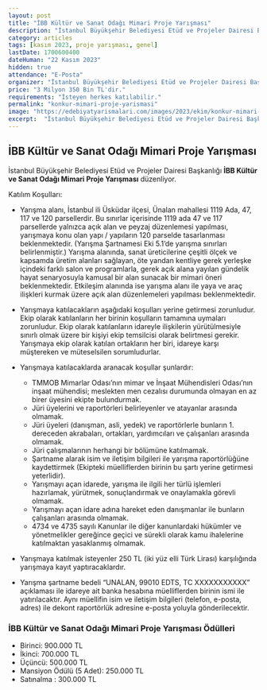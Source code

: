 ```yaml
---
layout: post
title: "İBB Kültür ve Sanat Odağı Mimari Proje Yarışması"
description: "İstanbul Büyükşehir Belediyesi Etüd ve Projeler Dairesi Başkanlığı 'İBB Kültür ve Sanat Odağı Mimari Proje Yarışması' düzenliyor."
category: articles
tags: [kasım 2023, proje yarışması, genel]
lastDate: 1700600400
dateHuman: "22 Kasım 2023"
hidden: true
attendance: "E-Posta"
organizer: "İstanbul Büyükşehir Belediyesi Etüd ve Projeler Dairesi Başkanlığı"
price: "3 Milyon 350 Bin TL'dir."
requirements: "İsteyen herkes katılabilir."
permalink: "konkur-mimari-proje-yarismasi"
image: "https://edebiyatyarismalari.com/images/2023/ekim/konkur-mimari-proje-yarismasi.jpg"
excerpt:  "İstanbul Büyükşehir Belediyesi Etüd ve Projeler Dairesi Başkanlığı <strong> İBB Kültür ve Sanat Odağı Mimari Proje Yarışması </strong> düzenliyor."
---
```


## İBB Kültür ve Sanat Odağı Mimari Proje Yarışması
İstanbul Büyükşehir Belediyesi Etüd ve Projeler Dairesi Başkanlığı **İBB Kültür ve Sanat Odağı Mimari Proje Yarışması** düzenliyor.  

Katılım Koşulları:
- Yarışma alanı, İstanbul ili Üsküdar ilçesi, Ünalan mahallesi 1119 Ada, 47, 117 ve 120 parsellerdir. Bu sınırlar içerisinde 1119 ada 47 ve 117 parsellerde yalnızca açık alan ve peyzaj düzenlemesi yapılması, yarışmaya konu olan yapı / yapıların 120 parselde tasarlanması beklenmektedir. (Yarışma Şartnamesi Eki 5.1’de yarışma sınırları belirlenmiştir.) Yarışma alanında, sanat üreticilerine çeşitli ölçek ve kapsamda üretim alanları sağlayan, öte yandan kentliye gerek yerleşke içindeki farklı salon ve programlarla, gerek açık alana yayılan gündelik hayat senaryosuyla kamusal bir alan sunacak bir mimari öneri beklenmektedir. Etkileşim alanında ise yarışma alanı ile yaya ve araç ilişkleri kurmak üzere açık alan düzenlemeleri yapılması beklenmektedir.
- Yarışmaya katılacakların aşağıdaki koşulları yerine getirmesi zorunludur. Ekip olarak katılanların her birinin koşulların tamamına uymaları zorunludur. Ekip olarak katılanların idareyle ilişkilerin yürütülmesiyle sınırlı olmak üzere bir kişiyi ekip temsilcisi olarak belirtmesi gerekir. Yarışmaya ekip olarak katılan ortakların her biri, idareye karşı müştereken ve müteselsilen sorumludurlar.

- Yarışmaya katılacaklarda aranacak koşullar şunlardır:
    - TMMOB Mimarlar Odası’nın mimar ve İnşaat Mühendisleri Odası’nın inşaat mühendisi; meslekten men cezalısı durumunda olmayan en az birer üyesini ekipte bulundurmak.
    - Jüri üyelerini ve raportörleri belirleyenler ve atayanlar arasında olmamak.
    - Jüri üyeleri (danışman, asli, yedek) ve raportörlerle bunların 1. dereceden akrabaları, ortakları, yardımcıları ve çalışanları arasında olmamak.
    - Jüri çalışmalarının herhangi bir bölümüne katılmamak.
    - Şartname alarak isim ve iletişim bilgileri ile yarışma raportörlüğüne kaydettirmek (Ekipteki müelliflerden birinin bu şartı yerine getirmesi yeterlidir).
    - Yarışmayı açan idarede, yarışma ile ilgili her türlü işlemleri hazırlamak, yürütmek, sonuçlandırmak ve onaylamakla görevli olmamak.
    - Yarışmayı açan idare adına hareket eden danışmanlar ile bunların çalışanları arasında olmamak.
    - 4734 ve 4735 sayılı Kanunlar ile diğer kanunlardaki hükümler ve yönetmelikler gereğince geçici ve sürekli olarak kamu ihalelerine katılmaktan yasaklanmış olmamak.

- Yarışmaya katılmak isteyenler 250 TL (iki yüz elli Türk Lirası) karşılığında yarışmaya kayıt yaptıracaklardır.
- Yarışma şartname bedeli “UNALAN, 99010 EDTS, TC XXXXXXXXXXX” açıklaması ile idareye ait banka hesabına müelliflerden birinin ismi ile yatırılacaktır. Aynı müellifin isim ve iletişim bilgileri (telefon, e-posta, adres) ile dekont raportörlük adresine e-posta yoluyla gönderilecektir.


### İBB Kültür ve Sanat Odağı Mimari Proje Yarışması Ödülleri
- Birinci: 900.000 TL
- İkinci: 700.000 TL
- Üçüncü: 500.000 TL
- Mansiyon Ödülü (5 Adet): 250.000 TL
- Satınalma : 300.000 TL